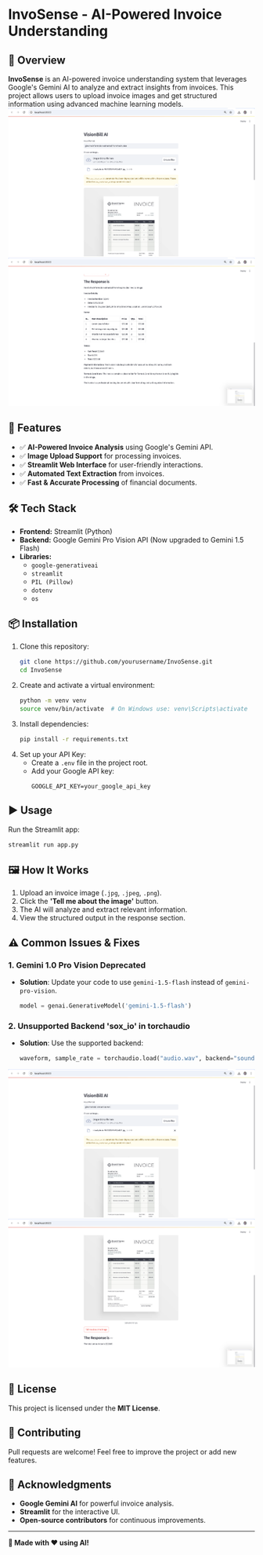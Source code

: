 # InvoSense - AI-Powered Invoice Understanding

## 🚀 Overview
**InvoSense** is an AI-powered invoice understanding system that leverages Google's Gemini AI to analyze and extract insights from invoices. This project allows users to upload invoice images and get structured information using advanced machine learning models.
![ok](3.png)
![ok](4.png)

## 🎯 Features
- ✅ **AI-Powered Invoice Analysis** using Google's Gemini API.
- ✅ **Image Upload Support** for processing invoices.
- ✅ **Streamlit Web Interface** for user-friendly interactions.
- ✅ **Automated Text Extraction** from invoices.
- ✅ **Fast & Accurate Processing** of financial documents.

## 🛠 Tech Stack
- **Frontend:** Streamlit (Python)
- **Backend:** Google Gemini Pro Vision API (Now upgraded to Gemini 1.5 Flash)
- **Libraries:**
  - `google-generativeai`
  - `streamlit`
  - `PIL (Pillow)`
  - `dotenv`
  - `os`

## 📦 Installation
1. Clone this repository:
   ```bash
   git clone https://github.com/yourusername/InvoSense.git
   cd InvoSense
   ```
2. Create and activate a virtual environment:
   ```bash
   python -m venv venv
   source venv/bin/activate  # On Windows use: venv\Scripts\activate
   ```
3. Install dependencies:
   ```bash
   pip install -r requirements.txt
   ```
4. Set up your API Key:
   - Create a `.env` file in the project root.
   - Add your Google API key:
     ```
     GOOGLE_API_KEY=your_google_api_key
     ```

## ▶️ Usage
Run the Streamlit app:
```bash
streamlit run app.py
```

## 🖼 How It Works
1. Upload an invoice image (`.jpg`, `.jpeg`, `.png`).
2. Click the **'Tell me about the image'** button.
3. The AI will analyze and extract relevant information.
4. View the structured output in the response section.

## ⚠️ Common Issues & Fixes
### 1. **Gemini 1.0 Pro Vision Deprecated**
- **Solution**: Update your code to use `gemini-1.5-flash` instead of `gemini-pro-vision`.
  ```python
  model = genai.GenerativeModel('gemini-1.5-flash')
  ```

### 2. **Unsupported Backend 'sox_io' in torchaudio**
- **Solution**: Use the supported backend:
  ```python
  waveform, sample_rate = torchaudio.load("audio.wav", backend="soundfile")
  ```
![ok](1.png)
![ok](2.png)
## 📜 License
This project is licensed under the **MIT License**.

## 🤝 Contributing
Pull requests are welcome! Feel free to improve the project or add new features.

## 🌟 Acknowledgments
- **Google Gemini AI** for powerful invoice analysis.
- **Streamlit** for the interactive UI.
- **Open-source contributors** for continuous improvements.

---
**🚀 Made with ❤️ using AI!**

